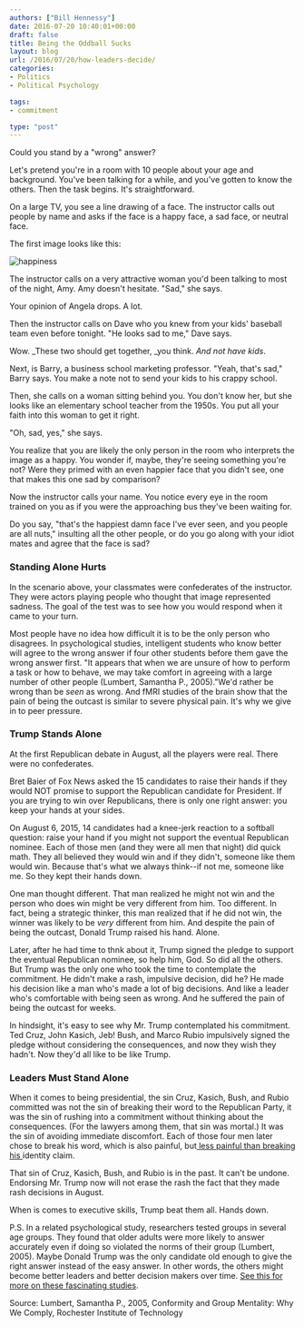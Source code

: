 ```yaml
---
authors: ["Bill Hennessy"]
date: 2016-07-20 10:40:01+00:00
draft: false
title: Being the Oddball Sucks
layout: blog
url: /2016/07/20/how-leaders-decide/
categories:
- Politics
- Political Psychology

tags:
- commitment

type: "post"
---
```


Could you stand by a "wrong" answer?

Let's pretend you're in a room with 10 people about your age and background. You've been talking for a while, and you've gotten to know the others. Then the task begins. It's straightforward.

On a large TV, you see a line drawing of a face. The instructor calls out people by name and asks if the face is a happy face, a sad face, or neutral face.

The first image looks like this:

![happiness](https://hennessysview.com/wp-content/uploads/2016/07/happiness.png)


The instructor calls on a very attractive woman you'd been talking to most of the night, Amy. Amy doesn't hesitate. "Sad," she says.

Your opinion of Angela drops. A lot.

Then the instructor calls on Dave who you knew from your kids' baseball team even before tonight. "He looks sad to me," Dave says.

Wow. _These two should get together, _you think. _And _not_ have kids_.

Next, is Barry, a business school marketing professor. "Yeah, that's sad," Barry says. You make a note not to send your kids to his crappy school.

Then, she calls on a woman sitting behind you. You don't know her, but she looks like an elementary school teacher from the 1950s. You put all your faith into this woman to get it right.

"Oh, sad, yes," she says.

You realize that you are likely the only person in the room who interprets the image as a happy. You wonder if, maybe, they're seeing something you're not? Were they primed with an even happier face that you didn't see, one that makes this one sad by comparison?

Now the instructor calls your name. You notice every eye in the room trained on you as if you were the approaching bus they've been waiting for.

Do you say, "that's the happiest damn face I've ever seen, and you people are all nuts," insulting all the other people, or do you go along with your idiot mates and agree that the face is sad?



### Standing Alone Hurts



In the scenario above, your classmates were confederates of the instructor. They were actors playing people who thought that image represented sadness. The goal of the test was to see how you would respond when it came to your turn.

Most people have no idea how difficult it is to be the only person who disagrees. In psychological studies, intelligent students who know better will agree to the wrong answer if four other students before them gave the wrong answer first. "It appears that when we are unsure of how to perform a task or how to behave, we may take comfort in agreeing with a large number of other people (Lumbert, Samantha P., 2005)."We'd rather be wrong than be _seen_ as wrong. And fMRI studies of the brain show that the pain of being the outcast is similar to severe physical pain. It's why we give in to peer pressure.



### Trump Stands Alone



At the first Republican debate in August, all the players were real. There were no confederates.

Bret Baier of Fox News asked the 15 candidates to raise their hands if they would NOT promise to support the Republican candidate for President. If you are trying to win over Republicans, there is only one right answer: you keep your hands at your sides.

On August 6, 2015, 14 candidates had a knee-jerk reaction to a softball question: raise your hand if you might not support the eventual Republican nominee. Each of those men (and they were all men that night) did quick math. They all believed they would win and if they didn't, someone like them would win. Because that's what we always think--if not me, someone like me. So they kept their hands down.

One man thought different. That man realized he might not win and the person who does win might be very different from him. Too different. In fact, being a strategic thinker, this man realized that if he did not win, the winner was likely to be _very_ different from him. And despite the pain of being the outcast, Donald Trump raised his hand. Alone.

Later, after he had time to thnk about it, Trump signed the pledge to support the eventual Republican nominee, so help him, God. So did all the others. But Trump was the only one who took the time to contemplate the commitment. He didn't make a rash, impulsive decision, did he? He made his decision like a man who's made a lot of big decisions. And like a leader who's comfortable with being seen as wrong. And he suffered the pain of being the outcast for weeks.

In hindsight, it's easy to see why Mr. Trump contemplated his commitment. Ted Cruz, John Kasich, Jeb! Bush, and Marco Rubio impulsively signed the pledge without considering the consequences, and now they wish they hadn't. Now they'd all like to be like Trump.



### Leaders Must Stand Alone



When it comes to being presidential, the sin Cruz, Kasich, Bush, and Rubio committed was not the sin of breaking their word to the Republican Party, it was the sin of rushing into a commitment without thinking about the consequences. (For the lawyers among them, that sin was mortal.) It was the sin of avoiding immediate discomfort. Each of those four men later chose to break his word, which is also painful, but[ less painful than breaking his ](https://hennessysview.com/2016/07/12/what-happens-you-identify-as-nevertrump/)identity claim.

That sin of Cruz, Kasich, Bush, and Rubio is in the past. It can't be undone. Endorsing Mr. Trump now will not erase the rash the fact that they made rash decisions in August.

When is comes to executive skills, Trump beat them all. Hands down.

P.S. In a related psychological study, researchers tested groups in several age groups. They found that older adults were more likely to answer accurately even if doing so violated the norms of their group (Lumbert, 2005). Maybe Donald Trump was the only candidate old enough to give the right answer instead of the easy answer. In other words, the others might become better leaders and better decision makers over time. [See this for more on these fascinating studies](https://www.personalityresearch.org/papers/lumbert.removed).

Source: Lumbert, Samantha P., 2005, Conformity and Group Mentality: Why We Comply, Rochester Institute of Technology

